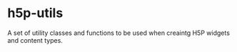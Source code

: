 # h5p-utils
A set of utility classes and functions to be used when creaintg H5P widgets and content types.
